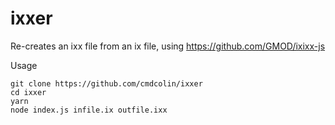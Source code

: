 # ixxer

Re-creates an ixx file from an ix file, using https://github.com/GMOD/ixixx-js

Usage


```
git clone https://github.com/cmdcolin/ixxer
cd ixxer
yarn
node index.js infile.ix outfile.ixx
```
